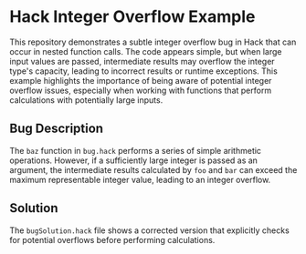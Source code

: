 # Hack Integer Overflow Example

This repository demonstrates a subtle integer overflow bug in Hack that can occur in nested function calls.  The code appears simple, but when large input values are passed, intermediate results may overflow the integer type's capacity, leading to incorrect results or runtime exceptions. This example highlights the importance of being aware of potential integer overflow issues, especially when working with functions that perform calculations with potentially large inputs.

## Bug Description
The `baz` function in `bug.hack` performs a series of simple arithmetic operations. However, if a sufficiently large integer is passed as an argument, the intermediate results calculated by `foo` and `bar` can exceed the maximum representable integer value, leading to an integer overflow.

## Solution
The `bugSolution.hack` file shows a corrected version that explicitly checks for potential overflows before performing calculations.
